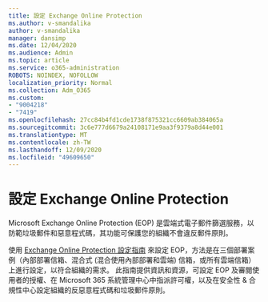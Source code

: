 ```yaml
---
title: 設定 Exchange Online Protection
ms.author: v-smandalika
author: v-smandalika
manager: dansimp
ms.date: 12/04/2020
ms.audience: Admin
ms.topic: article
ms.service: o365-administration
ROBOTS: NOINDEX, NOFOLLOW
localization_priority: Normal
ms.collection: Adm_O365
ms.custom:
- "9004218"
- "7419"
ms.openlocfilehash: 27cc84b4fd1cde1738f875321cc6609ab384065a
ms.sourcegitcommit: 3c6e777d6679a24108171e9aa3f9379a8d44e001
ms.translationtype: MT
ms.contentlocale: zh-TW
ms.lasthandoff: 12/09/2020
ms.locfileid: "49609650"
---
```

# <a name="set-up-exchange-online-protection"></a>設定 Exchange Online Protection

Microsoft Exchange Online Protection (EOP) 是雲端式電子郵件篩選服務，以防範垃圾郵件和惡意程式碼，其功能可保護您的組織不會違反郵件原則。

使用 [Exchange Online Protection 設定指南](https://admin.microsoft.com/adminportal/home#/modernonboarding/prepareyourenvironment) 來設定 EOP，方法是在三個部署案例（內部部署信箱、混合式 (混合使用內部部署和雲端) 信箱，或所有雲端信箱）上進行設定，以符合組織的需求。 此指南提供資訊和資源，可設定 EOP 及審閱使用者的授權、在 Microsoft 365 系統管理中心中指派許可權，以及在安全性 & 合規性中心設定組織的反惡意程式碼和垃圾郵件原則。
